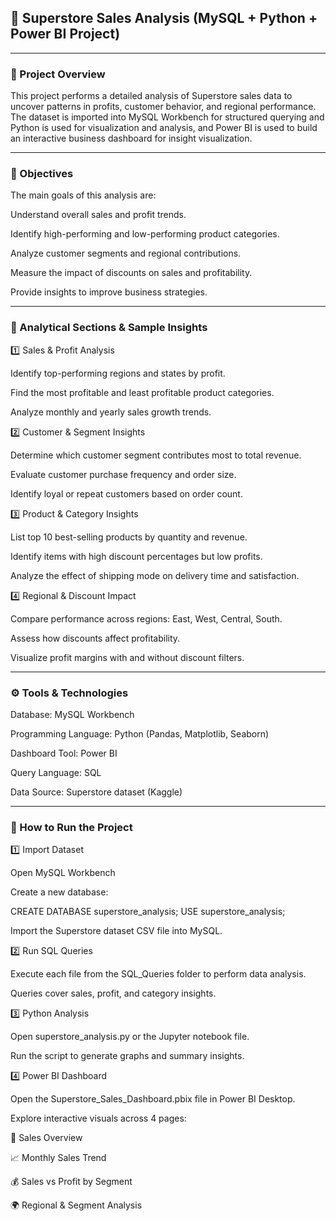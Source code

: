## 🛒 Superstore Sales Analysis (MySQL + Python + Power BI Project)

***

### 📌 Project Overview
This project performs a detailed analysis of Superstore sales data to uncover patterns in profits, customer behavior, and regional performance.
The dataset is imported into MySQL Workbench for structured querying and Python is used for visualization and analysis, and Power BI is used to build an interactive business dashboard for insight visualization.

***

### 🎯 Objectives
The main goals of this analysis are:

Understand overall sales and profit trends.

Identify high-performing and low-performing product categories.

Analyze customer segments and regional contributions.

Measure the impact of discounts on sales and profitability.

Provide insights to improve business strategies.

***

### 🧠 Analytical Sections & Sample Insights

1️⃣ Sales & Profit Analysis

Identify top-performing regions and states by profit.

Find the most profitable and least profitable product categories.

Analyze monthly and yearly sales growth trends.

2️⃣ Customer & Segment Insights

Determine which customer segment contributes most to total revenue.

Evaluate customer purchase frequency and order size.

Identify loyal or repeat customers based on order count.

3️⃣ Product & Category Insights

List top 10 best-selling products by quantity and revenue.

Identify items with high discount percentages but low profits.

Analyze the effect of shipping mode on delivery time and satisfaction.

4️⃣ Regional & Discount Impact

Compare performance across regions: East, West, Central, South.

Assess how discounts affect profitability.

Visualize profit margins with and without discount filters.

***

### ⚙️ Tools & Technologies

Database: MySQL Workbench

Programming Language: Python (Pandas, Matplotlib, Seaborn)

Dashboard Tool: Power BI

Query Language: SQL

Data Source: Superstore dataset (Kaggle)

***

### 🧾 How to Run the Project

1️⃣ Import Dataset

Open MySQL Workbench

Create a new database:

CREATE DATABASE superstore_analysis;
USE superstore_analysis;

Import the Superstore dataset CSV file into MySQL.

2️⃣ Run SQL Queries

Execute each file from the SQL_Queries folder to perform data analysis.

Queries cover sales, profit, and category insights.

3️⃣ Python Analysis

Open superstore_analysis.py or the Jupyter notebook file.

Run the script to generate graphs and summary insights.

4️⃣ Power BI Dashboard

Open the Superstore_Sales_Dashboard.pbix file in Power BI Desktop.

Explore interactive visuals across 4 pages:

💼 Sales Overview

📈 Monthly Sales Trend

💰 Sales vs Profit by Segment

🌍 Regional & Segment Analysis
